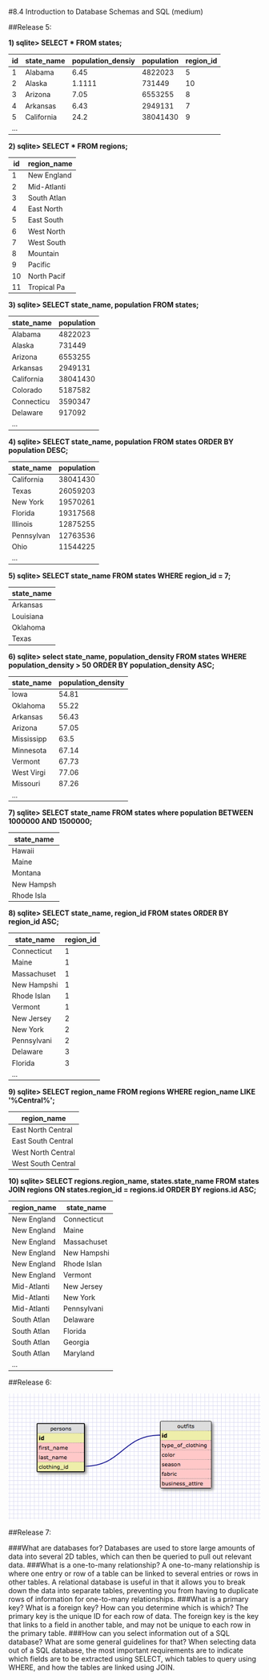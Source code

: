 #8.4 Introduction to Database Schemas and SQL (medium)

##Release 5:

**1) sqlite> SELECT * FROM states;**

|id         | state_name | population_densiy | population | region_id |
|---------- | ---------- | ----------------- | ---------- | ----------|
|1          | Alabama |    6.45              | 4822023   | 5|
|2          | Alaska |    1.1111             | 731449     | 10|
|3          | Arizona |    7.05              | 6553255   |  8|
|4          | Arkansas |   6.43              | 2949131   |  7|
|5          | California | 24.2              | 38041430  |  9|
|...|

**2) sqlite> SELECT * FROM regions;**

|id         | region_name |
|---------- | ----------- |
|1          | New England |
|2          | Mid-Atlanti |
|3          | South Atlan |
|4          | East North |
|5          | East South |
|6          | West North |
|7          | West South |
|8          | Mountain |
|9          | Pacific |
|10         | North Pacif |
|11         | Tropical Pa |

**3) sqlite> SELECT state_name, population FROM states;**

|state_name | population|
|---------- | ----------|
|Alabama    | 4822023|
|Alaska     | 731449|
|Arizona    | 6553255|
|Arkansas   | 2949131|
|California | 38041430|
|Colorado   | 5187582|
|Connecticu | 3590347|
|Delaware   | 917092|
|...|

**4) sqlite> SELECT state_name, population FROM states ORDER BY population DESC;**

|state_name | population|
|---------- | ----------|
|California | 38041430|
|Texas      | 26059203|
|New York   | 19570261|
|Florida    | 19317568|
|Illinois   | 12875255|
|Pennsylvan | 12763536|
|Ohio       | 11544225|
|...|

**5) sqlite> SELECT state_name FROM states WHERE region_id = 7;**

|state_name|
|----------|
|Arkansas|
|Louisiana|
|Oklahoma|
|Texas|

**6) sqlite> select state_name, population_density FROM states WHERE population_density > 50 ORDER BY population_density ASC;**

|state_name | population_density|
|---------- | ------------------|
|Iowa       | 54.81|
|Oklahoma   | 55.22|
|Arkansas   | 56.43|
|Arizona    | 57.05|
|Mississipp|  63.5|
|Minnesota  | 67.14|
|Vermont    | 67.73|
|West Virgi | 77.06|
|Missouri   | 87.26|
|...|

**7) sqlite> SELECT state_name FROM states where population BETWEEN 1000000 AND 1500000;**

|state_name |
|---------- |
|Hawaii |
|Maine |
|Montana |
|New Hampsh |
|Rhode Isla |

**8) sqlite> SELECT state_name, region_id FROM states ORDER BY region_id ASC;**

|state_name  | region_id|
|----------- | ----------|
|Connecticut | 1|
|Maine       | 1|
|Massachuset | 1|
|New Hampshi | 1|
|Rhode Islan | 1|
|Vermont     | 1|
|New Jersey  | 2|
|New York    | 2|
|Pennsylvani | 2|
|Delaware    | 3|
|Florida     | 3|
|...|

**9) sqlite> SELECT region_name FROM regions WHERE region_name LIKE '%Central%';**

|region_name|
|------------------|
|East North Central|
|East South Central|
|West North Central|
|West South Central|

**10) sqlite> SELECT regions.region_name, states.state_name FROM states JOIN regions ON states.region_id = regions.id ORDER BY regions.id ASC;**

|region_name | state_name |
|----------- | ----------- |
|New England | Connecticut |
|New England | Maine |
|New England | Massachuset |
|New England | New Hampshi |
|New England | Rhode Islan |
|New England | Vermont |
|Mid-Atlanti | New Jersey |
|Mid-Atlanti | New York |
|Mid-Atlanti | Pennsylvani |
|South Atlan | Delaware |
|South Atlan | Florida |
|South Atlan | Georgia |
|South Atlan | Maryland |
|...|

##Release 6:

![Closet DB Schema](https://github.com/SashaTlr/phase-0/blob/master/week-8/database-intro/Closet_DB.png "Cher's Closet")

##Release 7:

###What are databases for?
Databases are used to store large amounts of data into several 2D tables, which can then be queried to pull out relevant data.
###What is a one-to-many relationship?
A one-to-many relationship is where one entry or row of a table can be linked to several entries or rows in other tables. A relational database is useful in that it allows you to break down the data into separate tables, preventing you from having to duplicate rows of information for one-to-many relationships.
###What is a primary key? What is a foreign key? How can you determine which is which?
The primary key is the unique ID for each row of data. The foreign key is the key that links to a field in another table, and may not be unique to each row in the primary table.
###How can you select information out of a SQL database? What are some general guidelines for that?
When selecting data out of a SQL database, the most important requirements are to indicate which fields are to be extracted using SELECT, which tables to query using WHERE, and how the tables are linked using JOIN.